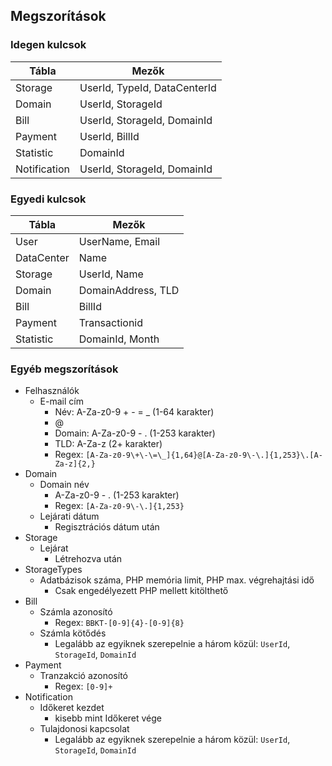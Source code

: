 ## Megszorítások

### Idegen kulcsok

| Tábla        | Mezők                        |
| ------------ | ---------------------------- |
| Storage      | UserId, TypeId, DataCenterId |
| Domain       | UserId, StorageId            |
| Bill         | UserId, StorageId, DomainId  |
| Payment      | UserId, BillId               |
| Statistic    | DomainId                     |
| Notification | UserId, StorageId, DomainId  |

### Egyedi kulcsok

| Tábla      | Mezők              |
| ---------- | ------------------ |
| User       | UserName, Email    |
| DataCenter | Name               |
| Storage    | UserId, Name       |
| Domain     | DomainAddress, TLD |
| Bill       | BillId             |
| Payment    | Transactionid      |
| Statistic  | DomainId, Month    |

<div class="page-break"></div>

### Egyéb megszorítások

- Felhasználók
  - E-mail cím
    - Név: A-Za-z0-9 + - = \_ (1-64 karakter)
    - @
    - Domain: A-Za-z0-9 - . (1-253 karakter)
    - TLD: A-Za-z (2+ karakter)
    - Regex: `[A-Za-z0-9\+\-\=\_]{1,64}@[A-Za-z0-9\-\.]{1,253}\.[A-Za-z]{2,}`
- Domain
  - Domain név
    - A-Za-z0-9 - . (1-253 karakter)
    - Regex: `[A-Za-z0-9\-\.]{1,253}`
  - Lejárati dátum
    - Regisztrációs dátum után
- Storage
  - Lejárat
    - Létrehozva után
- StorageTypes
  - Adatbázisok száma, PHP memória limit, PHP max. végrehajtási idő
    - Csak engedélyezett PHP mellett kitölthető
- Bill
  - Számla azonosító
    - Regex: `BBKT-[0-9]{4}-[0-9]{8}`
  - Számla kötődés
    - Legalább az egyiknek szerepelnie a három közül: `UserId`, `StorageId`, `DomainId`
- Payment
  - Tranzakció azonosító
    - Regex: `[0-9]+`
- Notification
  - Időkeret kezdet
    - kisebb mint Időkeret vége
  - Tulajdonosi kapcsolat
    - Legalább az egyiknek szerepelnie a három közül: `UserId`, `StorageId`, `DomainId`

<div class="page-break"></div>
